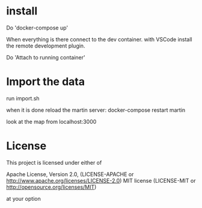 # install
Do 'docker-compose up'

When everything is there connect to the dev container. 
with VSCode install the remote development plugin.

Do 'Attach to running container'

# Import the data
run import.sh

when it is done reload the martin server: 
docker-compose restart martin

look at the map from localhost:3000


# License
This project is licensed under either of

Apache License, Version 2.0, (LICENSE-APACHE or http://www.apache.org/licenses/LICENSE-2.0)
MIT license (LICENSE-MIT or http://opensource.org/licenses/MIT)

at your option
